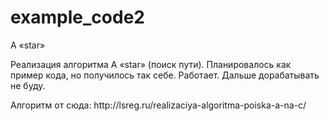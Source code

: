 # example_code2
<p>A «star»</p>
<p>Реализация алгоритма A «star» (поиск пути). Планировалось как пример кода, но получилось так себе. Работает. Дальше дорабатывать не буду.</p>
<p>Алгоритм от сюда: http://lsreg.ru/realizaciya-algoritma-poiska-a-na-c/</p>
